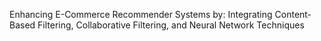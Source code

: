 Enhancing E-Commerce Recommender Systems by:
Integrating Content-Based Filtering, Collaborative Filtering, and Neural Network Techniques
